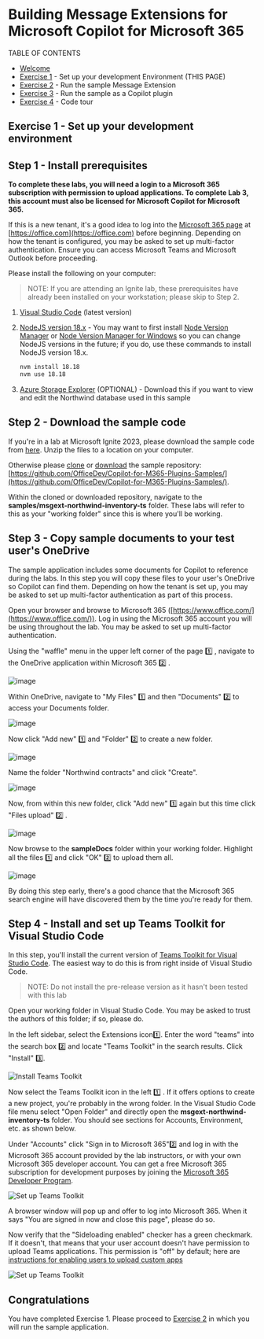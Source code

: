 # Building Message Extensions for Microsoft Copilot for Microsoft 365

TABLE OF CONTENTS

* [Welcome](./Exercise%2000%20-%20Welcome.md)
* [Exercise 1](./Exercise%2001%20-%20Set%20up.md) - Set up your development Environment  (THIS PAGE)
* [Exercise 2](./Exercise%2002%20-%20Run%20sample%20app.md) - Run the sample Message Extension
* [Exercise 3](./Exercise%2003%20-%20Run%20in%20Copilot.md) - Run the sample as a Copilot plugin
* [Exercise 4](./Exercise%2004%20-%20Code%20tour.md) - Code tour

## Exercise 1 - Set up your development environment

## Step 1 - Install prerequisites

**To complete these labs, you will need a login to a Microsoft 365 subscription with permission to upload applications. To complete Lab 3, this account must also be licensed for Microsoft Copilot for Microsoft 365.**

If this is a new tenant, it's a good idea to log into the [Microsoft 365 page](https://office.com) at [https://office.com](https://office.com) before beginning. Depending on how the tenant is configured, you may be asked to set up multi-factor authentication. Ensure you can access Microsoft Teams and Microsoft Outlook before proceeding.

Please install the following on your computer:

> NOTE: If you are attending an Ignite lab, these prerequisites have already been installed on your workstation; please skip to Step 2.

1. [Visual Studio Code](https://code.visualstudio.com/) (latest version)

2. [NodeJS version 18.x](https://nodejs.org/download/release/v18.18.2/) - You may want to first install [Node Version Manager](https://github.com/nvm-sh/nvm) or [Node Version Manager for Windows](https://github.com/coreybutler/nvm-windows) so you can change NodeJS versions in the future; if you do, use these commands to install NodeJS version 18.x.

    ~~~sh
    nvm install 18.18
    nvm use 18.18
    ~~~

3. [Azure Storage Explorer](https://azure.microsoft.com/products/storage/storage-explorer/) (OPTIONAL) - Download this if you want to view and edit the Northwind database used in this sample

## Step 2 - Download the sample code

If you're in a lab at Microsoft Ignite 2023, please download the sample code from [here](https://github.com/OfficeDev/Copilot-for-M365-Plugins-Samples/archive/refs/heads/main.zip). Unzip the files to a location on your computer.

Otherwise please [clone](https://github.com/OfficeDev/Copilot-for-M365-Plugins-Samples.git) or [download](https://github.com/OfficeDev/Copilot-for-M365-Plugins-Samples.git) the sample repository:  [https://github.com/OfficeDev/Copilot-for-M365-Plugins-Samples/](https://github.com/OfficeDev/Copilot-for-M365-Plugins-Samples/).

Within the cloned or downloaded repository, navigate to the **samples/msgext-northwind-inventory-ts** folder. These labs will refer to this as your "working folder" since this is where you'll be working.

## Step 3 - Copy sample documents to your test user's OneDrive

The sample application includes some documents for Copilot to reference during the labs. In this step you will copy these files to your user's OneDrive so Copilot can find them. Depending on how the tenant is set up, you may be asked to set up multi-factor authentication as part of this process.

Open your browser and browse to Microsoft 365 ([https://www.office.com/](https://www.office.com/)). Log in using the Microsoft 365 account you will be using throughout the lab. You may be asked to set up multi-factor authentication.

Using the "waffle" menu in the upper left corner of the page 1️⃣ , navigate to the OneDrive application within Microsoft 365 2️⃣ .

![image](./images/01-02-CopySampleFiles-01.png)

Within OneDrive, navigate to "My Files" 1️⃣  and then "Documents" 2️⃣ to access your Documents folder.

![image](./images/01-02-CopySampleFiles-02.png)

Now click "Add new" 1️⃣ and "Folder" 2️⃣ to create a new folder.

![image](./images/01-02-CopySampleFiles-03.png)

Name the folder "Northwind contracts" and click "Create".

![image](./images/01-02-CopySampleFiles-03b.png)

Now, from within this new folder, click "Add new" 1️⃣  again but this time click "Files upload" 2️⃣ .

![image](./images/01-02-CopySampleFiles-04.png)

Now browse to the **sampleDocs** folder within your working folder. Highlight all the files 1️⃣ and click "OK" 2️⃣  to upload them all.

![image](./images/01-02-CopySampleFiles-05.png)

By doing this step early, there's a good chance that the Microsoft 365 search engine will have discovered them by the time you're ready for them.

## Step 4 - Install and set up Teams Toolkit for Visual Studio Code

In this step, you'll install the current version of [Teams Toolkit for Visual Studio Code](https://learn.microsoft.com/microsoftteams/platform/toolkit/teams-toolkit-fundamentals?pivots=visual-studio-code-v5). The easiest way to do this is from right inside of Visual Studio Code.

> NOTE: Do not install the pre-release version as it hasn't been tested with this lab

Open your working folder in Visual Studio Code. You may be asked to trust the authors of this folder; if so, please do.

In the left sidebar, select the Extensions icon1️⃣. Enter the word "teams" into the search box 2️⃣ and locate "Teams Toolkit" in the search results. Click "Install" 3️⃣.

![Install Teams Toolkit](./images/01-04-Install-TTK-01.png)

Now select the Teams Toolkit icon in the left 1️⃣ . If it offers options to create a new project, you're probably in the wrong folder. In the Visual Studio Code file menu select "Open Folder" and directly open the **msgext-northwind-inventory-ts** folder. You should see sections for Accounts, Environment, etc. as shown below.

Under "Accounts" click "Sign in to Microsoft 365"2️⃣ and log in with the Microsoft 365 account provided by the lab instructors, or with your own Microsoft 365 developer account. You can get a free Microsoft 365 subscription for development purposes by joining the [Microsoft 365 Developer Program](https://developer.microsoft.com/microsoft-365/dev-program).

![Set up Teams Toolkit](./images/01-04-Setup-TTK-01.png)

A browser window will pop up and offer to log into Microsoft 365. When it says "You are signed in now and close this page", please do so.

Now verify that the "Sideloading enabled" checker has a green checkmark. If it doesn't, that means that your user account doesn't have permission to upload Teams applications. This permission is "off" by default; here are [instructions for enabling users to upload custom apps](https://learn.microsoft.com/microsoftteams/teams-custom-app-policies-and-settings#allow-users-to-upload-custom-apps)

![Set up Teams Toolkit](./images/01-04-Setup-TTK-03.png)

## Congratulations

You have completed Exercise 1.
Please proceed to [Exercise 2](./Exercise%2002%20-%20Run%20sample%20app.md) in which you will run the sample application.
